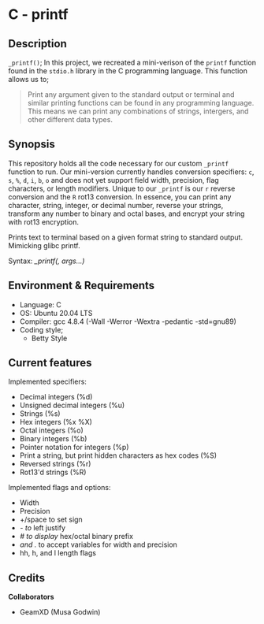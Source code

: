 # C - printf

## Description

`_printf()`; In this project, we recreated a mini-verison of the ```printf``` function found in the ```stdio.h``` library in the C programming language. This function allows us to;
> Print any argument given to the standard output or terminal and similar printing functions can be found in any programming language. 
> This means we can print any combinations of strings, intergers, and other different data types.

## Synopsis
This repository holds all the code necessary for our custom `_printf` function to run. Our mini-version currently handles conversion specifiers: `c`, `s`, `%`, `d`, `i`, `b`, `o` and does not yet support field width, precision, flag characters, or length modifiers. Unique to our `_printf` is our `r` reverse conversion and the `R` rot13 conversion. In essence, you can print any character, string, integer, or decimal number, reverse your strings, transform any number to binary and octal bases, and encrypt your string with rot13 encryption.

Prints text to terminal based on a given format string to standard output. Mimicking glibc printf.

Syntax: *_printf(<format string>, args...)*

## Environment & Requirements
- Language: C
- OS: Ubuntu 20.04 LTS
- Compiler: gcc 4.8.4 (-Wall -Werror -Wextra -pedantic -std=gnu89)
- Coding style;
  - Betty Style

## Current features

Implemented specifiers:

- Decimal integers (%d)
- Unsigned decimal integers (%u)
- Strings (%s)
- Hex integers (%x %X)
- Octal integers (%o)
- Binary integers (%b)
- Pointer notation for integers (%p)
- Print a string, but print hidden characters as hex codes (%S)
- Reversed strings (%r)
- Rot13'd strings (%R)


Implemented flags and options:

- Width
- Precision
- +/space to set sign
- *- to* left justify
- *# to display* hex/octal binary prefix
- *and .* to accept variables for width and precision
- hh, h, and l length flags

## Credits

**Collaborators**
- GeamXD (Musa Godwin)
